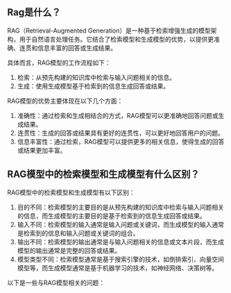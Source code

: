## Rag是什么？
 RAG（Retrieval-Augmented Generation）是一种基于检索增强生成的模型架构，用于自然语言处理任务。它结合了检索模型和生成模型的优势，以提供更准确、连贯和信息丰富的回答或生成结果。

具体而言，RAG模型的工作流程如下：

1. 检索：从预先构建的知识库中检索与输入问题相关的信息。
2. 生成：使用生成模型基于检索到的信息生成回答或结果。

RAG模型的优势主要体现在以下几个方面：

1. 准确性：通过检索和生成相结合的方式，RAG模型可以更准确地回答问题或生成结果。
2. 连贯性：生成的回答或结果具有更好的连贯性，可以更好地回答用户的问题。
3. 信息丰富性：通过检索，RAG模型可以提供更多的相关信息，使得生成的回答或结果更加丰富。
##  RAG模型中的检索模型和生成模型有什么区别？

 RAG模型中的检索模型和生成模型有以下区别：

1. 目的不同：检索模型的主要目的是从预先构建的知识库中检索与输入问题相关的信息，而生成模型的主要目的是基于检索到的信息生成回答或结果。
2. 输入不同：检索模型的输入通常是输入问题或关键词，而生成模型的输入通常是检索到的信息和输入问题或关键词的组合。
3. 输出不同：检索模型的输出通常是与输入问题相关的信息或文本片段，而生成模型的输出通常是完整的回答或结果。
4. 模型类型不同：检索模型通常是基于搜索引擎的技术，如倒排索引、向量空间模型等，而生成模型通常是基于机器学习的技术，如神经网络、决策树等。

以下是一些与RAG模型相关的问题：

